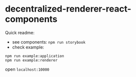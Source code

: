 # decentralized-renderer-react-components

Quick readme:

- see components: `npm run storybook`
- check example:

```shell script
npm run example:application
npm run example:renderer
```

open `localhost:10000`
